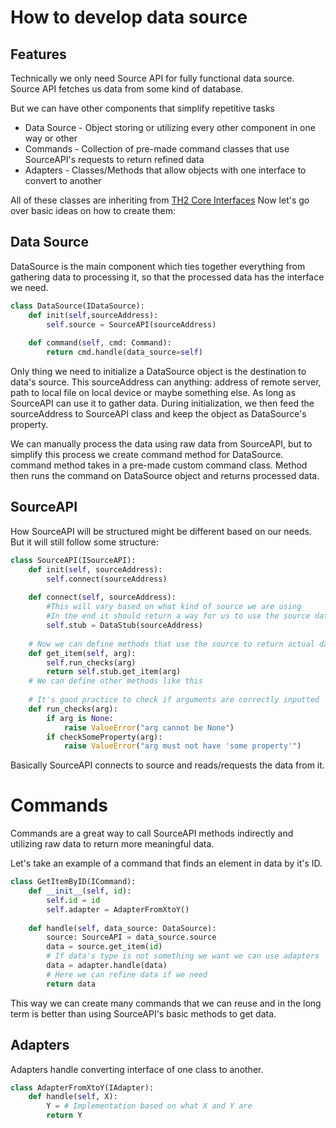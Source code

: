# How to develop data source
## Features
Technically we only need Source API for fully functional data source. Source API fetches us data from some kind of database.

But we can have other components that simplify repetitive tasks
- Data Source - Object storing or utilizing every other component in one way or other
- Commands - Collection of pre-made command classes that use SourceAPI's requests to return refined data
- Adapters - Classes/Methods that allow objects with one interface to convert to another

All of these classes are inheriting from [TH2 Core Interfaces](https://github.com/th2-net/th2-data-services/tree/master/th2_data_services/interfaces)
Now let's go over basic ideas on how to create them:

## Data Source
DataSource is the main component which ties together everything from gathering data to processing it, so that the processed data has the interface we need.

```python
class DataSource(IDataSource):
    def init(self,sourceAddress):
        self.source = SourceAPI(sourceAddress)
    
    def command(self, cmd: Command):
        return cmd.handle(data_source=self)
```
Only thing we need to initialize a DataSource object is the destination to data's source.
This sourceAddress can anything: address of remote server, path to local file on local device or maybe something else. As long as SourceAPI can use it to gather data.
During initialization, we then feed the sourceAddress to SourceAPI class and keep the object as DataSource's property.

We can manually process the data using raw data from SourceAPI, but to simplify this process we create command method for DataSource.
command method takes in a pre-made custom command class. Method then runs the command on DataSource object and returns processed data.

## SourceAPI
How SourceAPI will be structured might be different based on our needs.
But it will still follow some structure:
```python
class SourceAPI(ISourceAPI):
    def init(self, sourceAddress):
        self.connect(sourceAddress)
        
    def connect(self, sourceAddress):
        #This will vary based on what kind of source we are using
        #In the end it should return a way for us to use the source data
        self.stub = DataStub(sourceAddress)
    
    # Now we can define methods that use the source to return actual data.
    def get_item(self, arg):
        self.run_checks(arg)
        return self.stub.get_item(arg)
    # We can define other methods like this
    
    # It's good practice to check if arguments are correctly inputted
    def run_checks(arg):
        if arg is None:
            raise ValueError("arg cannot be None")
        if checkSomeProperty(arg):
            raise ValueError("arg must not have 'some property'")
```
Basically SourceAPI connects to source and reads/requests the data from it.

# Commands

Commands are a great way to call SourceAPI methods indirectly and utilizing raw data to return more meaningful data.

Let's take an example of a command that finds an element in data by it's ID.

```python
class GetItemByID(ICommand):
    def __init__(self, id):
        self.id = id
        self.adapter = AdapterFromXtoY()
    
    def handle(self, data_source: DataSource):
        source: SourceAPI = data_source.source
        data = source.get_item(id)
        # If data's type is not something we want we can use adapters
        data = adapter.handle(data)
        # Here we can refine data if we need
        return data
```
This way we can create many commands that we can reuse and in the long term is better than using SourceAPI's basic methods to get data.

## Adapters
Adapters handle converting interface of one class to another.

```python
class AdapterFromXtoY(IAdapter):
    def handle(self, X):
        Y = # Implementation based on what X and Y are
        return Y
        
```

